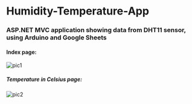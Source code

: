 # Humidity-Temperature-App
### ASP.NET MVC application showing data from DHT11 sensor, using Arduino and Google Sheets

#### Index page:

![pic1](https://user-images.githubusercontent.com/52107081/61399484-90591f80-a8ce-11e9-891a-0d44dd225b83.PNG)

##### Temperature in Celsius page:

![pic2](https://user-images.githubusercontent.com/52107081/61399784-23925500-a8cf-11e9-85e1-54790c983ea8.PNG)
